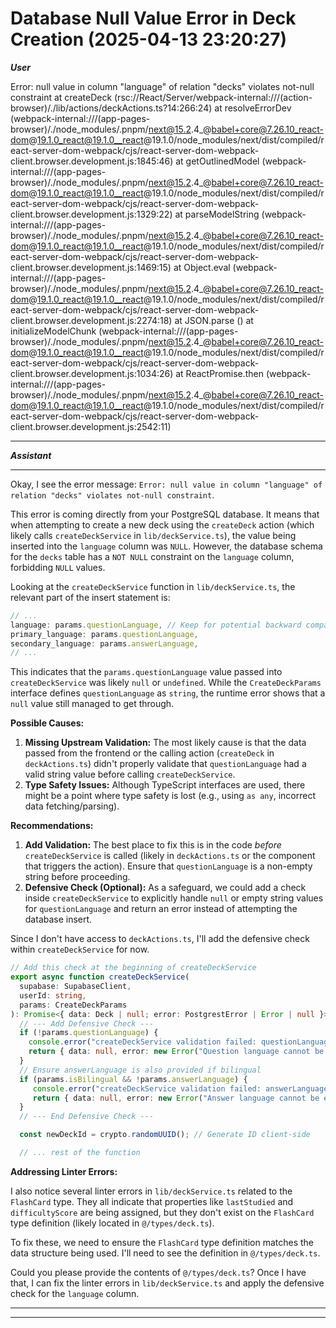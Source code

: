 <!-- Generated by SpecStory -->

# Database Null Value Error in Deck Creation (2025-04-13 23:20:27)

_**User**_

Error: null value in column "language" of relation "decks" violates not-null constraint
    at createDeck (rsc://React/Server/webpack-internal:///(action-browser)/./lib/actions/deckActions.ts?14:266:24)
    at resolveErrorDev (webpack-internal:///(app-pages-browser)/./node_modules/.pnpm/next@15.2.4_@babel+core@7.26.10_react-dom@19.1.0_react@19.1.0__react@19.1.0/node_modules/next/dist/compiled/react-server-dom-webpack/cjs/react-server-dom-webpack-client.browser.development.js:1845:46)
    at getOutlinedModel (webpack-internal:///(app-pages-browser)/./node_modules/.pnpm/next@15.2.4_@babel+core@7.26.10_react-dom@19.1.0_react@19.1.0__react@19.1.0/node_modules/next/dist/compiled/react-server-dom-webpack/cjs/react-server-dom-webpack-client.browser.development.js:1329:22)
    at parseModelString (webpack-internal:///(app-pages-browser)/./node_modules/.pnpm/next@15.2.4_@babel+core@7.26.10_react-dom@19.1.0_react@19.1.0__react@19.1.0/node_modules/next/dist/compiled/react-server-dom-webpack/cjs/react-server-dom-webpack-client.browser.development.js:1469:15)
    at Object.eval (webpack-internal:///(app-pages-browser)/./node_modules/.pnpm/next@15.2.4_@babel+core@7.26.10_react-dom@19.1.0_react@19.1.0__react@19.1.0/node_modules/next/dist/compiled/react-server-dom-webpack/cjs/react-server-dom-webpack-client.browser.development.js:2274:18)
    at JSON.parse (<anonymous>)
    at initializeModelChunk (webpack-internal:///(app-pages-browser)/./node_modules/.pnpm/next@15.2.4_@babel+core@7.26.10_react-dom@19.1.0_react@19.1.0__react@19.1.0/node_modules/next/dist/compiled/react-server-dom-webpack/cjs/react-server-dom-webpack-client.browser.development.js:1034:26)
    at ReactPromise.then (webpack-internal:///(app-pages-browser)/./node_modules/.pnpm/next@15.2.4_@babel+core@7.26.10_react-dom@19.1.0_react@19.1.0__react@19.1.0/node_modules/next/dist/compiled/react-server-dom-webpack/cjs/react-server-dom-webpack-client.browser.development.js:2542:11)

---

_**Assistant**_



---

Okay, I see the error message: `Error: null value in column "language" of relation "decks" violates not-null constraint`.

This error is coming directly from your PostgreSQL database. It means that when attempting to create a new deck using the `createDeck` action (which likely calls `createDeckService` in `lib/deckService.ts`), the value being inserted into the `language` column was `NULL`. However, the database schema for the `decks` table has a `NOT NULL` constraint on the `language` column, forbidding `NULL` values.

Looking at the `createDeckService` function in `lib/deckService.ts`, the relevant part of the insert statement is:

```typescript
// ...
language: params.questionLanguage, // Keep for potential backward compatibility if needed
primary_language: params.questionLanguage,
secondary_language: params.answerLanguage,
// ...
```

This indicates that the `params.questionLanguage` value passed into `createDeckService` was likely `null` or `undefined`. While the `CreateDeckParams` interface defines `questionLanguage` as `string`, the runtime error shows that a `null` value still managed to get through.

**Possible Causes:**

1.  **Missing Upstream Validation:** The most likely cause is that the data passed from the frontend or the calling action (`createDeck` in `deckActions.ts`) didn't properly validate that `questionLanguage` had a valid string value before calling `createDeckService`.
2.  **Type Safety Issues:** Although TypeScript interfaces are used, there might be a point where type safety is lost (e.g., using `as any`, incorrect data fetching/parsing).

**Recommendations:**

1.  **Add Validation:** The best place to fix this is in the code *before* `createDeckService` is called (likely in `deckActions.ts` or the component that triggers the action). Ensure that `questionLanguage` is a non-empty string before proceeding.
2.  **Defensive Check (Optional):** As a safeguard, we could add a check inside `createDeckService` to explicitly handle `null` or empty string values for `questionLanguage` and return an error instead of attempting the database insert.

Since I don't have access to `deckActions.ts`, I'll add the defensive check within `createDeckService` for now.

```typescript
// Add this check at the beginning of createDeckService
export async function createDeckService(
  supabase: SupabaseClient,
  userId: string,
  params: CreateDeckParams
): Promise<{ data: Deck | null; error: PostgrestError | Error | null }> {
  // --- Add Defensive Check ---
  if (!params.questionLanguage) {
    console.error("createDeckService validation failed: questionLanguage is missing.");
    return { data: null, error: new Error("Question language cannot be empty.") };
  }
  // Ensure answerLanguage is also provided if bilingual
  if (params.isBilingual && !params.answerLanguage) {
     console.error("createDeckService validation failed: answerLanguage is missing for bilingual deck.");
     return { data: null, error: new Error("Answer language cannot be empty for bilingual decks.") };
  }
  // --- End Defensive Check ---

  const newDeckId = crypto.randomUUID(); // Generate ID client-side

  // ... rest of the function
```

**Addressing Linter Errors:**

I also notice several linter errors in `lib/deckService.ts` related to the `FlashCard` type. They all indicate that properties like `lastStudied` and `difficultyScore` are being assigned, but they don't exist on the `FlashCard` type definition (likely located in `@/types/deck.ts`).

To fix these, we need to ensure the `FlashCard` type definition matches the data structure being used. I'll need to see the definition in `@/types/deck.ts`.

Could you please provide the contents of `@/types/deck.ts`? Once I have that, I can fix the linter errors in `lib/deckService.ts` and apply the defensive check for the `language` column.

---



---

